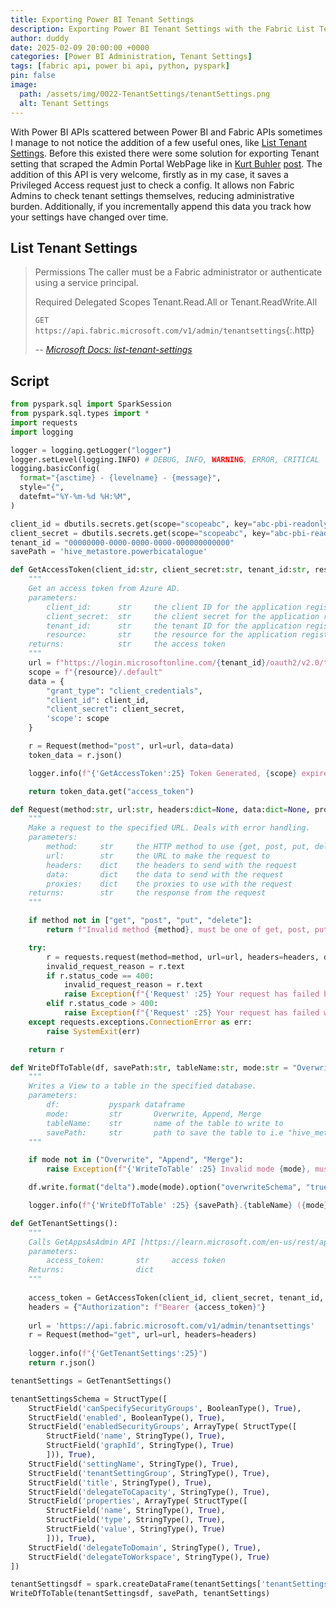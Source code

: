 ```yaml
---
title: Exporting Power BI Tenant Settings
description: Exporting Power BI Tenant Settings with the Fabric List Tenant Settings API
author: duddy
date: 2025-02-09 20:00:00 +0000
categories: [Power BI Administration, Tenant Settings]
tags: [fabric api, power bi api, python, pyspark]
pin: false
image:
  path: /assets/img/0022-TenantSettings/tenantSettings.png
  alt: Tenant Settings
---
```

 
With Power BI APIs scattered between Power BI and Fabric APIs sometimes I manage to not notice the addition of a few useful ones, like [List Tenant Settings](https://learn.microsoft.com/en-us/rest/api/fabric/admin/tenants/list-tenant-settings?tabs=HTTP). Before this existed there were some solution for exporting Tenant setting that scraped the Admin Portal WebPage like in [Kurt Buhler](https://www.linkedin.com/in/kurtbuhler/) [post](https://data-goblins.com/power-bi/export-power-bi-tenant-settings). The addition of this API is very welcome, firstly as in my case, it saves a Privileged Access request just to check a config. It allows non Fabric Admins to check tenant settings themselves, reducing administrative burden. Additionally, if you incrementally append this data you track how your settings have changed over time.

## List Tenant Settings

>Permissions
>The caller must be a Fabric administrator or authenticate using a service principal.
>
>Required Delegated Scopes
>Tenant.Read.All or Tenant.ReadWrite.All
>
>`GET https://api.fabric.microsoft.com/v1/admin/tenantsettings`{:.http}
> 
> -- <cite>[Microsoft Docs: list-tenant-settings](https://learn.microsoft.com/en-us/rest/api/fabric/admin/tenants/list-tenant-settings?tabs=HTTP)</cite>

## Script

```python
from pyspark.sql import SparkSession
from pyspark.sql.types import *
import requests
import logging

logger = logging.getLogger("logger")
logger.setLevel(logging.INFO) # DEBUG, INFO, WARNING, ERROR, CRITICAL
logging.basicConfig(
  format="{asctime} - {levelname} - {message}",
  style="{",
  datefmt="%Y-%m-%d %H:%M",
)

client_id = dbutils.secrets.get(scope="scopeabc", key="abc-pbi-readonly-clientid")
client_secret = dbutils.secrets.get(scope="scopeabc", key="abc-pbi-readonly-secret")
tenant_id = "00000000-0000-0000-0000-000000000000"
savePath = 'hive_metastore.powerbicatalogue'

def GetAccessToken(client_id:str, client_secret:str, tenant_id:str, resource:str) -> str:
    """
    Get an access token from Azure AD.
    parameters:
        client_id:      str     the client ID for the application registered in Azure AD
        client_secret:  str     the client secret for the application registered in Azure AD
        tenant_id:      str     the tenant ID for the application registered in Azure AD
        resource:       str     the resource for the application registered in Azure AD
    returns:            str     the access token
    """
    url = f"https://login.microsoftonline.com/{tenant_id}/oauth2/v2.0/token"
    scope = f"{resource}/.default"
    data = {
        "grant_type": "client_credentials",
        "client_id": client_id,
        "client_secret": client_secret,
        'scope': scope
    }

    r = Request(method="post", url=url, data=data)
    token_data = r.json()

    logger.info(f"{'GetAccessToken':25} Token Generated, {scope} expires in {token_data.get('expires_in')} seconds")

    return token_data.get("access_token")

def Request(method:str, url:str, headers:dict=None, data:dict=None, proxies:dict=None):
    """
    Make a request to the specified URL. Deals with error handling.
    parameters:
        method:     str     the HTTP method to use {get, post, put, delete}
        url:        str     the URL to make the request to
        headers:    dict    the headers to send with the request
        data:       dict    the data to send with the request
        proxies:    dict    the proxies to use with the request
    returns:        str     the response from the request
    """

    if method not in ["get", "post", "put", "delete"]:
        return f"Invalid method {method}, must be one of get, post, put, delete"

    try:
        r = requests.request(method=method, url=url, headers=headers, data=data, proxies=proxies)
        invalid_request_reason = r.text
        if r.status_code == 400:
            invalid_request_reason = r.text
            raise Exception(f"{'Request' :25} Your request has failed because {invalid_request_reason}")
        elif r.status_code > 400:
            raise Exception(f"{'Request' :25} Your request has failed with status code {r.status_code}")
    except requests.exceptions.ConnectionError as err:
        raise SystemExit(err)

    return r

def WriteDfToTable(df, savePath:str, tableName:str, mode:str = "Overwrite") -> None:
    """
    Writes a View to a table in the specified database.
    parameters:
        df:           pyspark dataframe
        mode:         str       Overwrite, Append, Merge
        tableName:    str       name of the table to write to
        savePath:     str       path to save the table to i.e "hive_metastore.xxx"
    """

    if mode not in ("Overwrite", "Append", "Merge"):
        raise Exception(f"{'WriteToTable' :25} Invalid mode {mode}, must be one of Overwrite, Append, Merge")

    df.write.format("delta").mode(mode).option("overwriteSchema", "true").saveAsTable(f"{savePath}.{tableName}")

    logger.info(f"{'WriteDfToTable' :25} {savePath}.{tableName} ({mode})")

def GetTenantSettings():
    """
    Calls GetAppsAsAdmin API [https://learn.microsoft.com/en-us/rest/api/fabric/admin/tenants/list-tenant-settings?tabs=HTTP]
    parameters:
        access_token:       str     access token
    Returns:                dict
    """
    
    access_token = GetAccessToken(client_id, client_secret, tenant_id, resource='https://api.fabric.microsoft.com')
    headers = {"Authorization": f"Bearer {access_token}"}
    
    url = 'https://api.fabric.microsoft.com/v1/admin/tenantsettings'
    r = Request(method="get", url=url, headers=headers)
    
    logger.info(f"{'GetTenantSettings':25}")
    return r.json()

tenantSettings = GetTenantSettings()

tenantSettingsSchema = StructType([
    StructField('canSpecifySecurityGroups', BooleanType(), True),
    StructField('enabled', BooleanType(), True),
    StructField('enabledSecurityGroups', ArrayType( StructType([
        StructField('name', StringType(), True),
        StructField('graphId', StringType(), True)
        ])), True),
    StructField('settingName', StringType(), True),
    StructField('tenantSettingGroup', StringType(), True),
    StructField('title', StringType(), True),
    StructField('delegateToCapacity', StringType(), True),
    StructField('properties', ArrayType( StructType([
        StructField('name', StringType(), True),
        StructField('type', StringType(), True),
        StructField('value', StringType(), True)
        ])), True),
    StructField('delegateToDomain', StringType(), True),
    StructField('delegateToWorkspace', StringType(), True)
])

tenantSettingsdf = spark.createDataFrame(tenantSettings['tenantSettings'], schema = tenantSettingsSchema)
WriteDfToTable(tenantSettingsdf, savePath, tenantSettings)
```